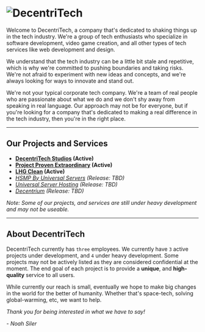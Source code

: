 # ![DecentriTech](https://github.com/NoahThatsWack/DecentriTech/blob/master/Website/resources/media/png/iconbname.png?raw=true)

Welcome to DecentriTech, a company that's dedicated to shaking things up in the tech industry. We're a group of tech enthusiasts who specialize in software development, video game creation, and all other types of tech services like web development and design.

We understand that the tech industry can be a little bit stale and repetitive, which is why we're committed to pushing boundaries and taking risks. We're not afraid to experiment with new ideas and concepts, and we're always looking for ways to innovate and stand out.

We're not your typical corporate tech company. We're a team of real people who are passionate about what we do and we don't shy away from speaking in real language. Our approach may not be for everyone, but if you're looking for a company that's dedicated to making a real difference in the tech industry, then you're in the right place.

---

## **Our Projects and Services**

- **[DecentriTech Studios](https://studio.decentritech.com) (Active)**
- **[Project Proven Extraordinary](https://www.provenextraordinary.com) (Active)**
- **[LHG Clean](https://www.lhgclean.com) (Active)**
- *[HSMP By Universal Servers](https://mc.universalservers.net) (Release: TBD)*
- *[Universal Server Hosting](https://www.universalservers.net) (Release: TBD)*
- *[Decentrium](https://www.decentrium.org) (Release: TBD)*

*Note: Some of our projects, and services are still under heavy development and may not be useable.*

---

## About DecentriTech

DecentriTech currently has `three` employees. We currently have `3` active projects under development, and `4` under heavy development. Some projects may not be actively listed as they are considered confidential at the moment. The end goal of each project is to provide a **unique**, and **high-quality** service to all users.

While currently our reach is small, eventually we hope to make big changes in the world for the better of humanity. Whether that's space-tech, solving global-warming, etc, we want to help.

*Thank you for being interested in what we have to say!*

*- Noah Siler*
